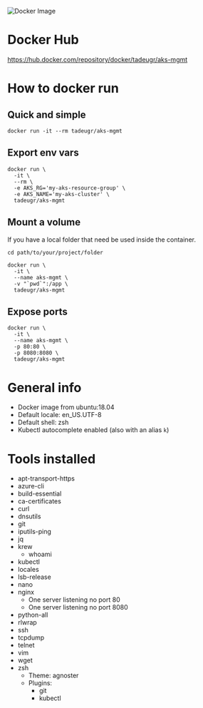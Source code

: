 ![Docker Image](https://github.com/tadeugr/aks-mgmt/workflows/Docker%20Image/badge.svg)

# Docker Hub

https://hub.docker.com/repository/docker/tadeugr/aks-mgmt

# How to docker run

## Quick and simple

```
docker run -it --rm tadeugr/aks-mgmt
```

## Export env vars

```
docker run \
  -it \
  --rm \
  -e AKS_RG='my-aks-resource-group' \
  -e AKS_NAME='my-aks-cluster' \
  tadeugr/aks-mgmt
```

## Mount a volume

If you have a local folder that need be used inside the container.

```
cd path/to/your/project/folder

docker run \
  -it \
  --name aks-mgmt \
  -v "`pwd`":/app \
  tadeugr/aks-mgmt
```

## Expose ports

```
docker run \
  -it \
  --name aks-mgmt \
  -p 80:80 \
  -p 8080:8080 \
  tadeugr/aks-mgmt
```

# General info

* Docker image from ubuntu:18.04
* Default locale: en_US.UTF-8
* Default shell: zsh
* Kubectl autocomplete enabled (also with an alias `k`)

# Tools installed

* apt-transport-https
* azure-cli
* build-essential
* ca-certificates
* curl
* dnsutils
* git
* iputils-ping
* jq
* krew
  * whoami
* kubectl
* locales
* lsb-release
* nano
* nginx
  * One server listening no port 80
  * One server listening no port 8080
* python-all
* rlwrap
* ssh
* tcpdump
* telnet
* vim
* wget
* zsh
  * Theme: agnoster
  * Plugins:
    * git
    * kubectl
